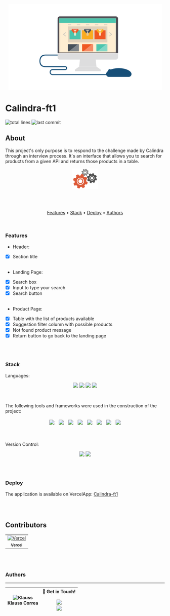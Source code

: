 <p align="center">
  <img src="public/images/search.gif" alt="Calindra-ft1" />
</p>

# Calindra-ft1

![total lines](https://img.shields.io/tokei/lines/github/KlaussVP/calindra-ft1) ![last commit](https://img.shields.io/github/last-commit/KlaussVP/calindra-ft1?style=flat-square)

## About
<p>
  This project's only purpose is to respond to the challenge made by Calindra through an interview process. It`s an interface that allows you to search for products from a given API and returns those products in a table.
</p>

<p align="center"><img src="public/images/processing.gif" width="80px"/></p>

<br><br>

<p align="center">
    <a href="#features">Features</a> •
    <a href="#stack">Stack</a> •
    <a href="#deploy">Deploy</a> •
    <a href="#authors">Authors</a>
</p>

<br>

### Features
- Header:
- [x] Section title<br><br>
- Landing Page:
- [x] Search box<br>
- [x] Input to type your search<br>
- [x] Search button<br><br>
- Product Page:
- [x] Table with the list of products available<br>
- [x] Suggestion filter column with possible products<br>
- [x] Not found product message<br>
- [x] Return button to go back to the landing page

<br><br>

### Stack
Languages:<br>
<p align="center">
  <img src="https://img.shields.io/badge/html5%20-%23E34F26.svg?&style=for-the-badge&logo=html5&logoColor=white"/>
  <img src="https://img.shields.io/badge/css3%20-%231572B6.svg?&style=for-the-badge&logo=css3&logoColor=white"/>
  <img src="https://img.shields.io/badge/javascript%20-%23323330.svg?&style=for-the-badge&logo=javascript&logoColor=%23F7DF1E"/>
  <img src="https://img.shields.io/badge/jsx%20-%23323330.svg?&style=for-the-badge&logo=react&logoColor=%23F7DF1E"/>
</p>
<br>

The following tools and frameworks were used in the construction of the project:<br>
<p align="center">
  <img style='margin: 5px;' src='https://badges.aleen42.com/src/npm.svg'>
  <img style='margin: 5px;' src='https://badges.aleen42.com/src/webpack.svg'>
  <img style='margin: 5px;' src='https://img.shields.io/badge/styled-components%20-%2320232a.svg?&style=for-the-badge&color=b8679e&logo=styled-components&logoColor=%3a3a3a'>
  <img style='margin: 5px;' src='https://img.shields.io/badge/axios%20-%2320232a.svg?&style=for-the-badge&color=informational'>
  <img style='margin: 5px;' src='https://img.shields.io/badge/babel%20-%2320232a.svg?&style=for-the-badge&color=323230&logo=babel&logoColor=%f4dc4e'>
  <img style='margin: 5px;' src="https://badges.aleen42.com/src/react.svg"/>
  <img style='margin: 5px;' src="https://img.shields.io/badge/react_route%20-%2320232a.svg?&style=for-the-badge&logo=react&logoColor=%2361DAFB"/>
  <img style='margin: 5px;' src='https://img.shields.io/badge/react-icons%20-%2320232a.svg?&style=for-the-badge&color=f28dc7&logo=react-icons&logoColor=%2361DAFB'>
</p>
<br>

Version Control:<br>
<p align="center">
  <img src="https://img.shields.io/badge/git%20-%23F05033.svg?&style=for-the-badge&logo=git&logoColor=white"/>
  <img src="https://img.shields.io/badge/github%20-%23121011.svg?&style=for-the-badge&logo=github&logoColor=white"/>
</p>

<br><br>

### Deploy

The application is available on VercelApp: [Calindra-ft1](https://calindra-ft1-h96bpnsio-klaussvp.vercel.app/)

<br><br>
## Contributors
<table>
  <tr>
    <td align="center" style="margin-right: 20px;"><a href="https://github.com/vercel"><img src="https://avatars.githubusercontent.com/u/14985020?s=200&v=4" width="100px;" alt="Vercel"/><br /><sub><b>Vercel</b></sub></a><br />
  </tr>
</table>

<br><br>

### Authors
---
  | <img src="https://avatars.githubusercontent.com/u/70972865?v=4" width="100px" alt="Klauss"/><br> Klauss Correa | 👋 Get in Touch!<br><br><a href="https://www.linkedin.com/in/klausscorrea/"><img src="https://img.shields.io/badge/linkedin-%230077B5.svg?&style=for-the-badge&logo=linkedin&logoColor=white"/></a><br> <a href="https://github.com/KlaussVP"><img src="https://img.shields.io/badge/github-%23100000.svg?&style=for-the-badge&logo=github&logoColor=white" /></a> |
  |-----------|-----------|
